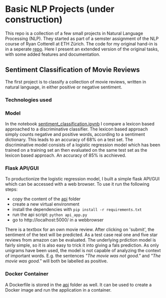 
# Basic NLP Projects (under construction)
This repo is a collection of a few small projects in Natural Language Processing (NLP). They started as part of a semster assignment of the NLP course of Ryan Cotterell at ETH Zürich. The code for my original hand-in is in a seperate [repo](https://github.com/raffaelk/NLP20_Assignment). Here I present an extended version of the original tasks, with some added features and documentation.

## Sentiment Classification of Movie Reviews
The first project is to classify a collection of movie reviews, written in natural language, in either positive or negative sentiment.

### Technologies used

### Model
In the notebook [sentiment_classification.ipynb](https://github.com/raffaelk/nlp-basics/blob/main/sentiment_classification.ipynb) I compare a lexicon based approached to a discriminative classifier. The lexicon based approach simply counts negative and positive words, according to a sentiment dictionary. This leads to an accuracy of 68% on a test set. The discriminative model consists of a logistic regression model which has been trained on a training set an then evaluated on the same test set as the lexicon based approach. An accuracy of 85% is acchieved.

### Flask API/GUI
To productionize the logistic regression model, I built a simple flask API/GUI which can be accessed with a web browser. To use it run the following steps:
- copy the content of the [api](https://github.com/raffaelk/nlp-basics/tree/main/api) folder
- create a new virtual environment
- install the dependencies with `pip install -r requirements.txt`
- run the api script: `python api_app.py`
- go to http://localhost:5000/ in a webbrowser

There is a textbox for an own movie review. After clicking on 'submit', the sentiment of the text will be predicted. As a test case real one and five star reviews from amazon can be evaluated. The underlying prdiction model is fairly simple, so it is also easy to trick it into giving a fals prediction. As only unigrams have been used, the model is not capable of analyzing the context of important words. E.g. the sentences *"The movie was not good."* and *"The movie was good."* will both be labelled as positive.

### Docker Container
A Dockerfile is stored in the [api](https://github.com/raffaelk/nlp-basics/tree/main/api) folder as well. It can be used to create a Docker image and run the application in a container.
